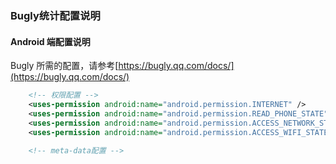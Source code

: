### Bugly统计配置说明
#### Android 端配置说明

Bugly 所需的配置，请参考[https://bugly.qq.com/docs/](https://bugly.qq.com/docs/)


```xml
    <!-- 权限配置 -->
    <uses-permission android:name="android.permission.INTERNET" />
    <uses-permission android:name="android.permission.READ_PHONE_STATE" />
    <uses-permission android:name="android.permission.ACCESS_NETWORK_STATE" />
    <uses-permission android:name="android.permission.ACCESS_WIFI_STATE" />

    <!-- meta-data配置 -->



```
